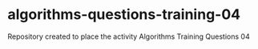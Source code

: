 # algorithms-questions-training-04
Repository created to place the activity Algorithms Training Questions 04
